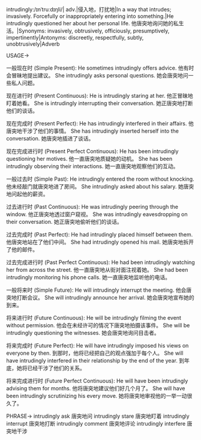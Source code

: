 intrudingly:/ɪnˈtruːdɪŋli/| adv.|侵入地，打扰地|In a way that intrudes; invasively.  Forcefully or inappropriately entering into something.|He intrudingly questioned her about her personal life. 他唐突地询问她的私生活。|Synonyms: invasively, obtrusively, officiously, presumptively, impertinently|Antonyms: discreetly, respectfully, subtly, unobtrusively|Adverb

USAGE->

一般现在时 (Simple Present):
He sometimes intrudingly offers advice. 他有时会冒昧地提出建议。
She intrudingly asks personal questions. 她会唐突地问一些私人问题。

现在进行时 (Present Continuous):
He is intrudingly staring at her. 他正冒昧地盯着她看。
She is intrudingly interrupting their conversation. 她正唐突地打断他们的谈话。

现在完成时 (Present Perfect):
He has intrudingly interfered in their affairs.  他唐突地干涉了他们的事情。
She has intrudingly inserted herself into the conversation. 她唐突地插进了谈话。

现在完成进行时 (Present Perfect Continuous):
He has been intrudingly questioning her motives. 他一直唐突地质疑她的动机。
She has been intrudingly observing their interactions. 她一直唐突地观察他们的互动。

一般过去时 (Simple Past):
He intrudingly entered the room without knocking. 他未经敲门就唐突地进了房间。
She intrudingly asked about his salary. 她唐突地问起他的薪资。

过去进行时 (Past Continuous):
He was intrudingly peering through the window. 他正唐突地透过窗户窥视。
She was intrudingly eavesdropping on their conversation. 她正唐突地偷听他们的谈话。

过去完成时 (Past Perfect):
He had intrudingly placed himself between them. 他唐突地站在了他们中间。
She had intrudingly opened his mail. 她唐突地拆开了他的邮件。


过去完成进行时 (Past Perfect Continuous):
He had been intrudingly watching her from across the street. 他一直唐突地从街对面注视着她。
She had been intrudingly monitoring his phone calls.  她一直唐突地监听他的电话。


一般将来时 (Simple Future):
He will intrudingly interrupt the meeting. 他会唐突地打断会议。
She will intrudingly announce her arrival. 她会唐突地宣布她的到来。

将来进行时 (Future Continuous):
He will be intrudingly filming the event without permission. 他会在未经许可的情况下唐突地拍摄该事件。
She will be intrudingly questioning the witnesses. 她会唐突地询问目击者。


将来完成时 (Future Perfect):
He will have intrudingly imposed his views on everyone by then. 到那时，他将已经把自己的观点强加于每个人。
She will have intrudingly interfered in their relationship by the end of the year. 到年底，她将已经干涉了他们的关系。

将来完成进行时 (Future Perfect Continuous):
He will have been intrudingly advising them for months. 他将唐突地建议他们好几个月了。
She will have been intrudingly scrutinizing his every move. 她将唐突地审视他的一举一动很久了。


PHRASE->
intrudingly ask  唐突地问
intrudingly stare  唐突地盯着
intrudingly interrupt 唐突地打断
intrudingly comment 唐突地评论
intrudingly interfere 唐突地干涉
